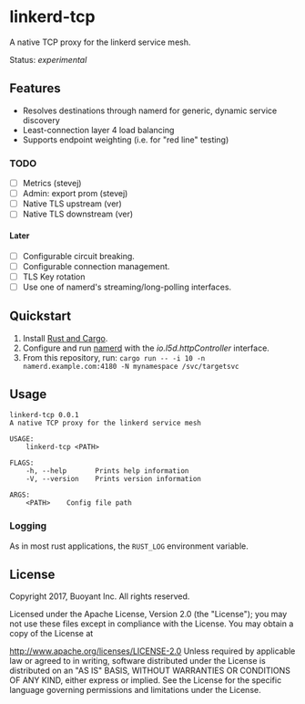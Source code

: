 # linkerd-tcp #

A native TCP proxy for the linkerd service mesh.

Status: _experimental_

## Features ##

- Resolves destinations through namerd for generic, dynamic service
  discovery
- Least-connection layer 4 load balancing
- Supports endpoint weighting (i.e. for "red line" testing)

### TODO ###

- [ ] Metrics (stevej)
- [ ] Admin: export prom (stevej)
- [ ] Native TLS upstream (ver)
- [ ] Native TLS downstream (ver)

#### Later ####

- [ ] Configurable circuit breaking.
- [ ] Configurable connection management.
- [ ] TLS Key rotation
- [ ] Use one of namerd's streaming/long-polling interfaces.

## Quickstart ##

1. Install [Rust and Cargo][install-rust].
2. Configure and run [namerd][namerd] with the _io.l5d.httpController_ interface.
3. From this repository, run: `cargo run -- -i 10 -n
   namerd.example.com:4180 -N mynamespace /svc/targetsvc`

## Usage ##

```
linkerd-tcp 0.0.1
A native TCP proxy for the linkerd service mesh

USAGE:
    linkerd-tcp <PATH>

FLAGS:
    -h, --help       Prints help information
    -V, --version    Prints version information

ARGS:
    <PATH>    Config file path
```


### Logging ###

As in most rust applications, the `RUST_LOG` environment variable.


## License ##

Copyright 2017, Buoyant Inc. All rights reserved.

Licensed under the Apache License, Version 2.0 (the "License"); you may not use these files except in compliance with the License. You may obtain a copy of the License at

http://www.apache.org/licenses/LICENSE-2.0
Unless required by applicable law or agreed to in writing, software distributed under the License is distributed on an "AS IS" BASIS, WITHOUT WARRANTIES OR CONDITIONS OF ANY KIND, either express or implied. See the License for the specific language governing permissions and limitations under the License.


<!-- references -->
[install-rust]: https://www.rust-lang.org/en-US/install.html
[namerd]: https://github.com/linkerd/linkerd/tree/master/namerd
